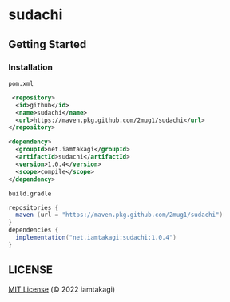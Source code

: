 # sudachi

## Getting Started

### Installation

`pom.xml`
```xml
 <repository>
  <id>github</id>
  <name>sudachi</name>
  <url>https://maven.pkg.github.com/2mug1/sudachi</url>
</repository>

<dependency>
  <groupId>net.iamtakagi</groupId>
  <artifactId>sudachi</artifactId>
  <version>1.0.4</version>
  <scope>compile</scope>
</dependency>
```

`build.gradle`
```gradle
repositories {
  maven (url = "https://maven.pkg.github.com/2mug1/sudachi")
}
dependencies {
  implementation("net.iamtakagi:sudachi:1.0.4")
}
```

## LICENSE
[MIT License](./LICENSE) (© 2022 iamtakagi)
